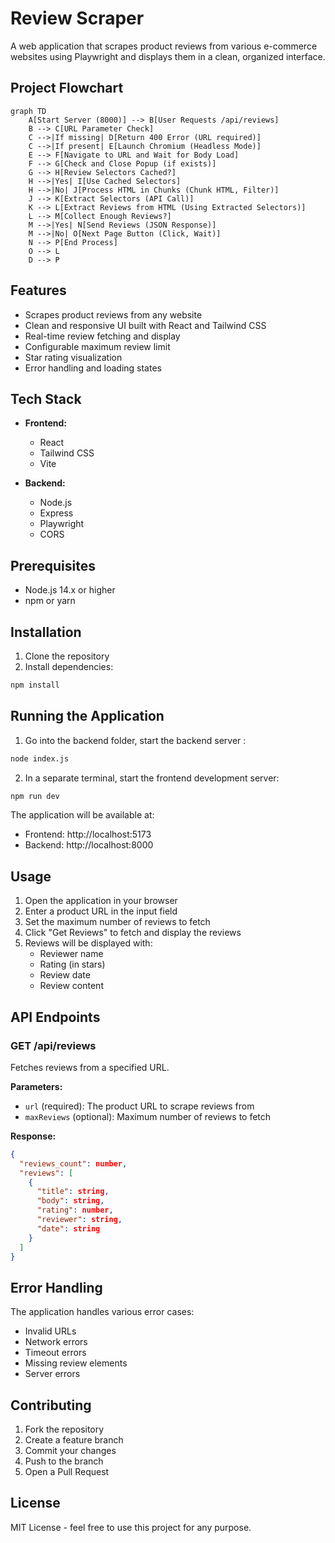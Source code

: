 # Review Scraper

A web application that scrapes product reviews from various e-commerce websites using Playwright and displays them in a clean, organized interface.

## Project Flowchart

```mermaid
graph TD
    A[Start Server (8000)] --> B[User Requests /api/reviews]
    B --> C[URL Parameter Check]
    C -->|If missing| D[Return 400 Error (URL required)]
    C -->|If present| E[Launch Chromium (Headless Mode)]
    E --> F[Navigate to URL and Wait for Body Load]
    F --> G[Check and Close Popup (if exists)]
    G --> H[Review Selectors Cached?]
    H -->|Yes| I[Use Cached Selectors]
    H -->|No| J[Process HTML in Chunks (Chunk HTML, Filter)]
    J --> K[Extract Selectors (API Call)]
    K --> L[Extract Reviews from HTML (Using Extracted Selectors)]
    L --> M[Collect Enough Reviews?]
    M -->|Yes| N[Send Reviews (JSON Response)]
    M -->|No| O[Next Page Button (Click, Wait)]
    N --> P[End Process]
    O --> L
    D --> P
```

## Features

- Scrapes product reviews from any website
- Clean and responsive UI built with React and Tailwind CSS
- Real-time review fetching and display
- Configurable maximum review limit
- Star rating visualization
- Error handling and loading states

## Tech Stack

- **Frontend:**
  - React
  - Tailwind CSS
  - Vite

- **Backend:**
  - Node.js
  - Express
  - Playwright
  - CORS

## Prerequisites

- Node.js 14.x or higher
- npm or yarn

## Installation

1. Clone the repository
2. Install dependencies:
```bash
npm install
```

## Running the Application

1. Go into the backend folder, start the backend server :
```bash
node index.js
```

2. In a separate terminal, start the frontend development server:
```bash
npm run dev
```

The application will be available at:
- Frontend: http://localhost:5173
- Backend: http://localhost:8000

## Usage

1. Open the application in your browser
2. Enter a product URL in the input field
3. Set the maximum number of reviews to fetch
4. Click "Get Reviews" to fetch and display the reviews
5. Reviews will be displayed with:
   - Reviewer name
   - Rating (in stars)
   - Review date
   - Review content

## API Endpoints

### GET /api/reviews

Fetches reviews from a specified URL.

**Parameters:**
- `url` (required): The product URL to scrape reviews from
- `maxReviews` (optional): Maximum number of reviews to fetch

**Response:**
```json
{
  "reviews_count": number,
  "reviews": [
    {
      "title": string,
      "body": string,
      "rating": number,
      "reviewer": string,
      "date": string
    }
  ]
}
```

## Error Handling

The application handles various error cases:
- Invalid URLs
- Network errors
- Timeout errors
- Missing review elements
- Server errors

## Contributing

1. Fork the repository
2. Create a feature branch
3. Commit your changes
4. Push to the branch
5. Open a Pull Request

## License

MIT License - feel free to use this project for any purpose.
